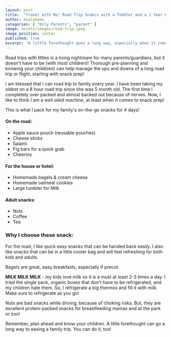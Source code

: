 ```yaml
---
layout: post
title:  "Travel with Me! Road Trip Snakcs with a Toddler and a 1 Year Old."
author: koalamama
categories: [ "Only Parents", "parent" ]
image: assets/images/road-trip.jpeg
image_position: center
published: true
excerpt: "A little forethought goes a long way, especially when it comes to road trip snacks!"
---
```


Road trips with littles is a living nightmare for many parents/guardians, but it doesn't have to be (with most children)! Thorough pre-planning and knowing your child(ren) can help manage the ups and downs of a long road trip or flight, starting with snack prep!

I am blessed that I can road trip to family every year. I have been taking my oldest on a 8 hour road trip since she was 5 month old. The first time I completely over packed and almost backed out because of nerves. Now, I like to think I am a *well oiled machine*, at least when it comes to snack prep!

This is what I pack for my family's on-the-go snacks for 4 days!

#### On the road: 
- Apple sauce pouch (reusable pouches)
- Cheese sticks 
- Salami 
- Fig bars for a quick grab
- Cheerios 

#### For the house or hotel:
- Homemade bagels & cream cheese 
- Homemade oatmeal cookies 
- Large tumbler for Milk 

#### Adult snacks: 
- Nuts 
- Coffee 
- Tea 


### Why I choose these snack:

For the road, I like quick easy snacks that can be handed back easily. I also like snacks that can be in a little cooler bag and will feel refreshing for both kids and adults. 

Bagels are great, easy breakfasts, especially if precut. 

**MILK MILK MILK** - my kids love milk so it is a must at least 2-3 times a day. I tried the single pack, organic boxes that don't have to be refrigerated, and my children hate them. So, I refrigerate a big thermos and fill it with milk. Make sure to refrigerate as you go!

Nuts are bad snacks while driving, because of choking risks. But, they are excellent protein-packed snacks for breastfeeding mamas and at the park or zoo!

Remember, plan ahead and know your children. A little forethought can go a long way to easing a family trip. You can do it, too!